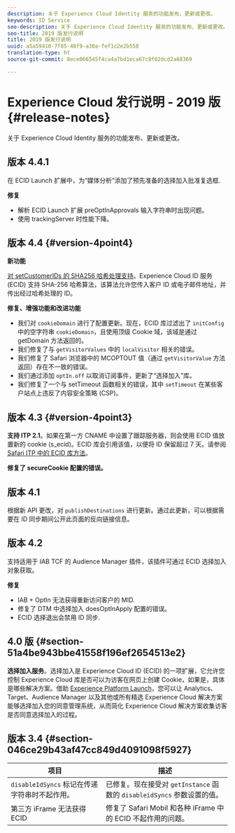 ```yaml
---
description: 关于 Experience Cloud Identity 服务的功能发布、更新或更改。
keywords: ID Service
seo-description: 关于 Experience Cloud Identity 服务的功能发布、更新或更改。
seo-title: 2019 版发行说明
title: 2019 版发行说明
uuid: a5a59410-7f85-48f9-a30a-fef1c2e2b558
translation-type: ht
source-git-commit: 8ece066545f4ca4a7bd1eca67c8f02dcd2a88369

---
```



# Experience Cloud 发行说明 - 2019 版{#release-notes}

关于 Experience Cloud Identity 服务的功能发布、更新或更改。

## 版本 4.4.1

在 ECID Launch 扩展中，为“媒体分析”添加了预先准备的选择加入批准复选框.

**修复**

* 解析 ECID Launch 扩展 preOptInApprovals 输入字符串时出现问题。
* 使用 trackingServer 时性能下降。

## 版本 4.4 {#version-4point4}

**新功能**

[对 setCustomerIDs 的 SHA256 哈希处理支持](/help/reference/hashing-support.md)。Experience Cloud ID 服务 (ECID) 支持 SHA-256 哈希算法，该算法允许您传入客户 ID 或电子邮件地址，并传出经过哈希处理的 ID。

**修复、增强功能和改进功能**

* 我们对 `cookieDomain` 进行了配置更新。现在，ECID 库过滤出了 `initConfig` 中的空字符串 `cookieDomain`，且使用顶级 Cookie 域，该域是通过 getDomain 方法返回的。
* 我们修复了与 `getVisitorValues` 中的 `localVisitor` 相关的错误。
* 我们修复了 Safari 浏览器中的 MCOPTOUT 值（通过 `getVisitorValue` 方法返回）存在不一致的错误。
* 我们通过添加 `optIn.off` 以取消订阅事件，更新了“选择加入”库。
* 我们修复了一个与 setTimeout 函数相关的错误，其中 `setTimeout` 在某些客户站点上违反了内容安全策略 (CSP)。

## 版本 4.3 {#version-4point3}

**支持 ITP 2.1**。如果在第一方 CNAME 中设置了跟踪服务器，则会使用 ECID 值放置新的 cookie (s_ecid)。ECID 库会引用该值，以便将 ID 保留超过 7 天。请参阅 [Safari ITP 中的 ECID 库方法](/help/reference/ecid-library-methods.md)。

**修复了 secureCookie 配置的错误。**

## 版本 4.1

根据新 API 更改，对 `publishDestinations` 进行更新。通过此更新，可以根据需要在 ID 同步期间公开此页面的反向链接信息。

## 版本 4.2

支持适用于 IAB TCF 的 Audience Manager 插件，该插件可通过 ECID 选择加入对象获取。

**修复**

* IAB + OptIn 无法获得重新访问客户的 MID.
* 修复了 DTM 中选择加入 doesOptInApply 配置的错误。
* ECID 选择退出会禁用 ID 同步.

## 4.0 版 {#section-51a4be943bbe41558f196ef2654513e2}

**选择加入服务**。选择加入是 Experience Cloud ID (ECID) 的一项扩展，它允许您控制 Experience Cloud 库是否可以为访客在网页上创建 Cookie，如果是，具体是哪些解决方案。借助 [Experience Platform Launch](https://docs.adobelaunch.com/)，您可以让 Analytics、Target、Audience Manager 以及其他或所有精选 Experience Cloud 解决方案能够选择加入您的同意管理系统，从而简化 Experience Cloud 解决方案收集访客是否同意选择加入的过程。

## 版本 3.4 {#section-046ce29b43af47cc849d4091098f5927}

| 项目 | 描述 |
|---|---|
| `disableIdSyncs` 标记在传递字符串时不起作用。 | 已修复。现在接受对 `getInstance` 函数的 `disableidSyncs` 参数设置的值。 |
| 第三方 iFrame 无法获得 ECID | 修复了 Safari Mobil 和各种 iFrame 中的 ECID 不起作用的问题。 |
